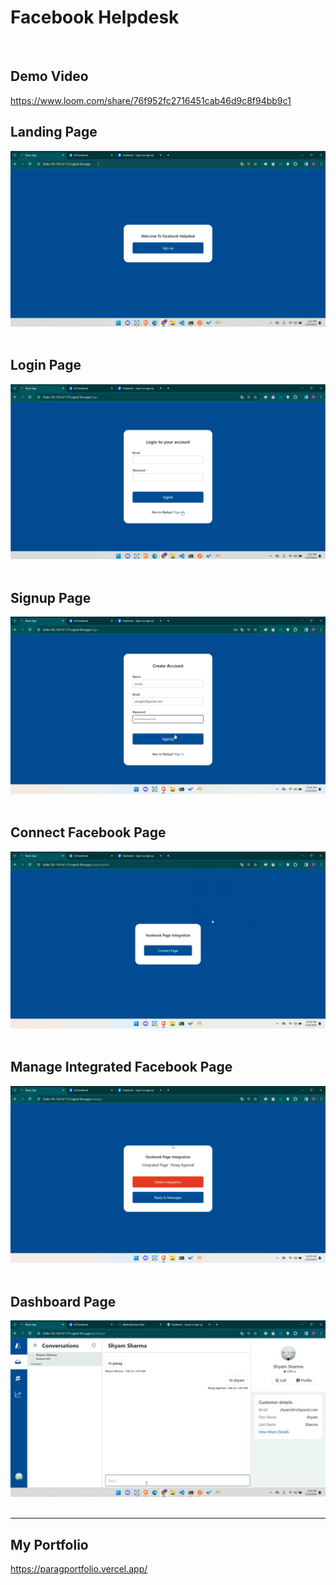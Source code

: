   <!-- Dependency Status -->
<h1>Facebook Helpdesk</h1>
<br />

## Demo Video
<a href="https://www.loom.com/share/76f952fc2716451cab46d9c8f94bb9c1">
    https://www.loom.com/share/76f952fc2716451cab46d9c8f94bb9c1
  </a>  

<p align="center">

## Landing Page
  <a>
    <img src="screenshots/1.png"
         alt="screenshot">
  </a>
  </br/><br/>

## Login Page

  <a>
    <img src="screenshots/2.png"
         alt="screenshot">
  </a>
</br/><br/>


## Signup Page

<a>
    <img src="screenshots/3.png"
         alt="screenshot">
  </a>
</br/><br/>


## Connect Facebook Page

<a>
    <img src="screenshots/4.png"
         alt="screenshot">
  </a>  
</br/><br/>


## Manage Integrated Facebook Page

<a>
    <img src="screenshots/5.png"
         alt="screenshot">
  </a>
</br/><br/>

## Dashboard Page

<a>
    <img src="screenshots/6.png"
         alt="screenshot">
  </a>
</br/><br/>

  
</p>

<hr />

## My Portfolio
<a href="https://paragportfolio.vercel.app/">
    https://paragportfolio.vercel.app/
  </a>

